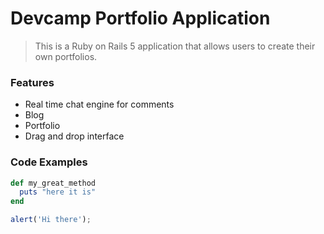  # Devcamp Portfolio Application

> This is a Ruby on Rails 5 application that allows users to create their own portfolios.

### Features

- Real time chat engine for comments
- Blog
- Portfolio
- Drag and drop interface

### Code Examples

```ruby
def my_great_method
  puts "here it is"
end
```

```Javascript
alert('Hi there');
```
